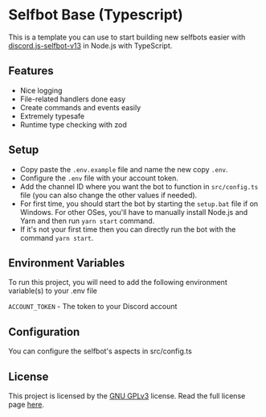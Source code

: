 # Selfbot Base (Typescript)

This is a template you can use to start building new selfbots easier with [discord.js-selfbot-v13](https://npm.im/discord.js-selfbot-v13) in Node.js with TypeScript.

## Features

- Nice logging
- File-related handlers done easy
- Create commands and events easily
- Extremely typesafe
- Runtime type checking with zod

## Setup

- Copy paste the `.env.example` file and name the new copy `.env`.
- Configure the `.env` file with your account token.
- Add the channel ID where you want the bot to function in `src/config.ts` file (you can also change the other values if needed).
- For first time, you should start the bot by starting the `setup.bat` file if on Windows. For other OSes, you'll have to manually install Node.js and Yarn and then run `yarn start` command.
- If it's not your first time then you can directly run the bot with the command `yarn start`.

## Environment Variables

To run this project, you will need to add the following environment variable(s) to your .env file

`ACCOUNT_TOKEN` - The token to your Discord account

## Configuration

You can configure the selfbot's aspects in src/config.ts

## License

This project is licensed by the [GNU GPLv3](https://choosealicense.com/licenses/gpl-3.0//) license. Read the full license page [here](https://raw.githubusercontent.com/mallusrgreatv2/ts-selfbot-base/main/LICENSE).
